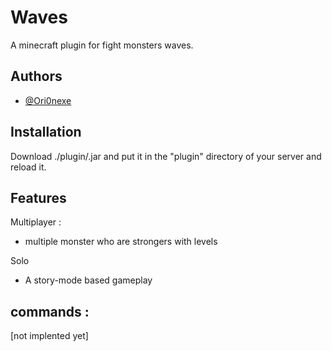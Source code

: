 
# Waves

A minecraft plugin for fight monsters waves.




## Authors

- [@Ori0nexe](https://www.github.com/Ori0nexe)


## Installation

Download ./plugin/<file>.jar and put it in the "plugin" directory of your server and reload it.
    
## Features

Multiplayer :
 - multiple monster who are strongers with levels

Solo
 - A story-mode based gameplay

## commands :
 [not implented yet]

